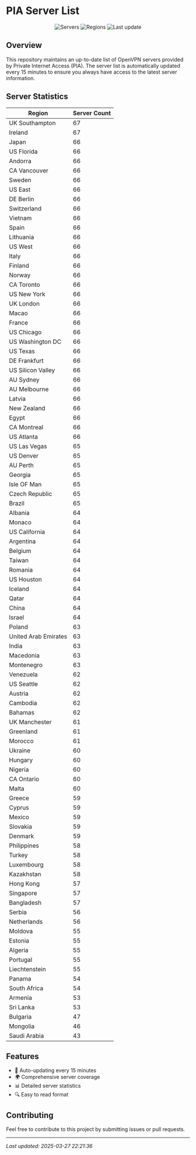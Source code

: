 # PIA Server List

<div align="center">

![Servers](https://img.shields.io/badge/servers-6,012-blue)
![Regions](https://img.shields.io/badge/regions-97-blue)
![Last update](https://img.shields.io/badge/Last_Updated-March_27_2025_17:21_EST-blue)

</div>

## Overview
This repository maintains an up-to-date list of OpenVPN servers provided by Private Internet Access (PIA). The server list is automatically updated every 15 minutes to ensure you always have access to the latest server information.

## Server Statistics
| Region | Server Count |
|--------|--------------|
| UK Southampton                 | 67           |
| Ireland                        | 67           |
| Japan                          | 66           |
| US Florida                     | 66           |
| Andorra                        | 66           |
| CA Vancouver                   | 66           |
| Sweden                         | 66           |
| US East                        | 66           |
| DE Berlin                      | 66           |
| Switzerland                    | 66           |
| Vietnam                        | 66           |
| Spain                          | 66           |
| Lithuania                      | 66           |
| US West                        | 66           |
| Italy                          | 66           |
| Finland                        | 66           |
| Norway                         | 66           |
| CA Toronto                     | 66           |
| US New York                    | 66           |
| UK London                      | 66           |
| Macao                          | 66           |
| France                         | 66           |
| US Chicago                     | 66           |
| US Washington DC               | 66           |
| US Texas                       | 66           |
| DE Frankfurt                   | 66           |
| US Silicon Valley              | 66           |
| AU Sydney                      | 66           |
| AU Melbourne                   | 66           |
| Latvia                         | 66           |
| New Zealand                    | 66           |
| Egypt                          | 66           |
| CA Montreal                    | 66           |
| US Atlanta                     | 66           |
| US Las Vegas                   | 65           |
| US Denver                      | 65           |
| AU Perth                       | 65           |
| Georgia                        | 65           |
| Isle OF Man                    | 65           |
| Czech Republic                 | 65           |
| Brazil                         | 65           |
| Albania                        | 64           |
| Monaco                         | 64           |
| US California                  | 64           |
| Argentina                      | 64           |
| Belgium                        | 64           |
| Taiwan                         | 64           |
| Romania                        | 64           |
| US Houston                     | 64           |
| Iceland                        | 64           |
| Qatar                          | 64           |
| China                          | 64           |
| Israel                         | 64           |
| Poland                         | 63           |
| United Arab Emirates           | 63           |
| India                          | 63           |
| Macedonia                      | 63           |
| Montenegro                     | 63           |
| Venezuela                      | 62           |
| US Seattle                     | 62           |
| Austria                        | 62           |
| Cambodia                       | 62           |
| Bahamas                        | 62           |
| UK Manchester                  | 61           |
| Greenland                      | 61           |
| Morocco                        | 61           |
| Ukraine                        | 60           |
| Hungary                        | 60           |
| Nigeria                        | 60           |
| CA Ontario                     | 60           |
| Malta                          | 60           |
| Greece                         | 59           |
| Cyprus                         | 59           |
| Mexico                         | 59           |
| Slovakia                       | 59           |
| Denmark                        | 59           |
| Philippines                    | 58           |
| Turkey                         | 58           |
| Luxembourg                     | 58           |
| Kazakhstan                     | 58           |
| Hong Kong                      | 57           |
| Singapore                      | 57           |
| Bangladesh                     | 57           |
| Serbia                         | 56           |
| Netherlands                    | 56           |
| Moldova                        | 55           |
| Estonia                        | 55           |
| Algeria                        | 55           |
| Portugal                       | 55           |
| Liechtenstein                  | 55           |
| Panama                         | 54           |
| South Africa                   | 54           |
| Armenia                        | 53           |
| Sri Lanka                      | 53           |
| Bulgaria                       | 47           |
| Mongolia                       | 46           |
| Saudi Arabia                   | 43           |

## Features
- 🔄 Auto-updating every 15 minutes
- 🌍 Comprehensive server coverage
- 📊 Detailed server statistics
- 🔍 Easy to read format

## Contributing
Feel free to contribute to this project by submitting issues or pull requests.

---
*Last updated: 2025-03-27 22:21:36*